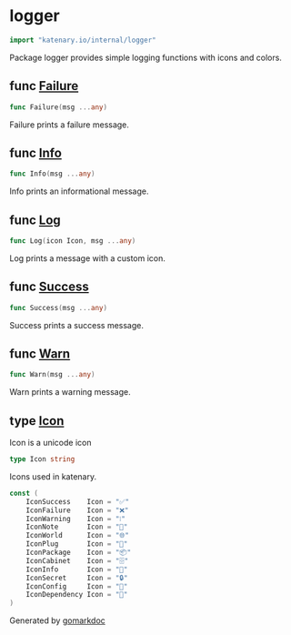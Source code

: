 <!-- Code generated by gomarkdoc. DO NOT EDIT -->

# logger

```go
import "katenary.io/internal/logger"
```

Package logger provides simple logging functions with icons and colors.

## func [Failure](<https://repo.katenary.io/Katenary/katenary/blob/master/internal/logger/logger.go#L43>)

```go
func Failure(msg ...any)
```

Failure prints a failure message.

<a name="Info"></a>
## func [Info](<https://repo.katenary.io/Katenary/katenary/blob/master/internal/logger/logger.go#L26>)

```go
func Info(msg ...any)
```

Info prints an informational message.

<a name="Log"></a>
## func [Log](<https://repo.katenary.io/Katenary/katenary/blob/master/internal/logger/logger.go#L49>)

```go
func Log(icon Icon, msg ...any)
```

Log prints a message with a custom icon.

<a name="Success"></a>
## func [Success](<https://repo.katenary.io/Katenary/katenary/blob/master/internal/logger/logger.go#L37>)

```go
func Success(msg ...any)
```

Success prints a success message.

<a name="Warn"></a>
## func [Warn](<https://repo.katenary.io/Katenary/katenary/blob/master/internal/logger/logger.go#L31>)

```go
func Warn(msg ...any)
```

Warn prints a warning message.

<a name="Icon"></a>
## type [Icon](<https://repo.katenary.io/Katenary/katenary/blob/master/internal/logger/logger.go#L5>)

Icon is a unicode icon

```go
type Icon string
```

<a name="IconSuccess"></a>Icons used in katenary.

```go
const (
    IconSuccess    Icon = "✅"
    IconFailure    Icon = "❌"
    IconWarning    Icon = "❕"
    IconNote       Icon = "📝"
    IconWorld      Icon = "🌐"
    IconPlug       Icon = "🔌"
    IconPackage    Icon = "📦"
    IconCabinet    Icon = "🗄️"
    IconInfo       Icon = "🔵"
    IconSecret     Icon = "🔒"
    IconConfig     Icon = "🔧"
    IconDependency Icon = "🔗"
)
```

Generated by [gomarkdoc](<https://github.com/princjef/gomarkdoc>)
